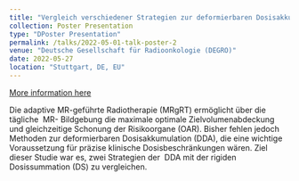 ```yaml
---
title: "Vergleich verschiedener Strategien zur deformierbaren Dosisakkumulation in der MR-geführten adaptiven Strahlentherapie des Prostatakarzinoms"
collection: Poster Presentation
type: "DPoster Presentation"
permalink: /talks/2022-05-01-talk-poster-2
venue: "Deutsche Gesellschaft für Radioonkologie (DEGRO)"
date: 2022-05-27
location: "Stuttgart, DE, EU"
---
```

[More information here](https://link.springer.com/content/pdf/10.1007/s00066-022-01932-3.pdf)

Die adaptive MR-geführte Radiotherapie (­MRgRT) ermöglicht über die tägliche ­ MR- Bildgebung die maximale optimale Zielvolumenabdeckung und gleichzeitige Schonung der Risikoorgane (­OAR). Bisher fehlen jedoch Methoden zur deformierbaren Dosisakkumulation (­DDA), die eine wichtige Voraussetzung für präzise klinische Dosisbeschränkungen wären. Ziel dieser Studie war es, zwei Strategien der ­ DDA mit der rigiden Dosissummation (­DS) zu vergleichen.
